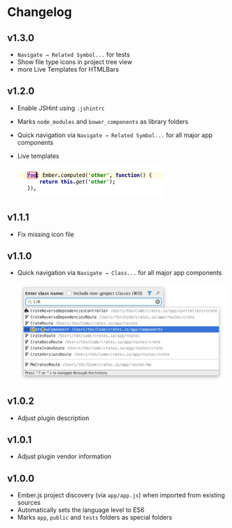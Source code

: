 
Changelog
===============================================================================


## v1.3.0

- `Navigate → Related Symbol...` for tests
- Show file type icons in project tree view
- more Live Templates for HTMLBars


## v1.2.0

- Enable JSHint using `.jshintrc`
- Marks `node_modules` and `bower_components` as library folders
- Quick navigation via `Navigate → Related Symbol...` for all major app components
- Live templates

  ![Live Templates](doc/live-templates.png)


## v1.1.1

- Fix missing icon file


## v1.1.0

- Quick navigation via `Navigate → Class...` for all major app components

  ![Navigate → Class...](doc/goto-class.png)


## v1.0.2

- Adjust plugin description


## v1.0.1

- Adjust plugin vendor information


## v1.0.0

- Ember.js project discovery (via `app/app.js`) when imported from existing sources
- Automatically sets the language level to ES6
- Marks `app`, `public` and `tests` folders as special folders
